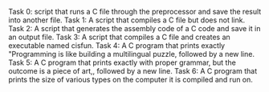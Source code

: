Task 0: script that runs a C file through the preprocessor and save the result into another file.
Task 1: A script that compiles a C file but does not link.
Task 2: A script that generates the assembly code of a C code and save it in an output file.
Task 3: A script that compiles a C file and creates an executable named cisfun.
Task 4: A C program that prints exactly "Programming is like building a multilingual puzzle, followed by a new line.
Task 5: A C program that prints exactly with proper grammar, but the outcome is a piece of art,, followed by a new line.
Task 6: A C program that prints the size of various types on the computer it is compiled and run on.

